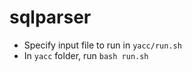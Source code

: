 # sqlparser

* Specify input file to run in ```yacc/run.sh```
* In ```yacc``` folder, run `bash run.sh`
